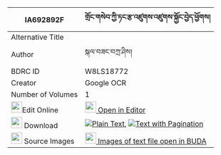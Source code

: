 |IA692892F|གྲོང་གསེབ་ཀྱི་ཏང་རྩ་འཛུགས་འཛུགས་སྐྱོང་བྱེད་ཕྱོགས། 
| --- | --- 
|Alternative Title |
|Author| སྐལ་བཟང་བཀྲ་ཤིས།
|BDRC ID | W8LS18772
|Creator | Google OCR
|Number of Volumes| 1
|<img width="25" src="https://img.icons8.com/color/25/000000/edit-property.png">Edit Online| [<img width="25" src="https://avatars.githubusercontent.com/u/45091458?s=200&v=4"> Open in Editor](http://editor.openpecha.org/IA692892F)
|<img width="25" src="https://img.icons8.com/fluent/48/000000/download-2.png"/>  Download | [![](https://img.icons8.com/color/20/000000/txt.png)Plain Text](https://github.com/Openpecha/IA692892F/releases/download/v1/drongseb_kyi_tang_tsa_dzuk_dzu_plain_IA692892F.zip), [![](https://img.icons8.com/color/20/000000/txt.png)Text with Pagination](https://github.com/Openpecha/IA692892F/releases/download/v1/drongseb_kyi_tang_tsa_dzuk_dzu_pages_IA692892F.zip)
|<img width="25" src="https://img.icons8.com/plasticine/100/000000/pictures-folder.png"/>  Source Images | [<img width="25" src="https://library.bdrc.io/icons/BUDA-small.svg"> Images of text file open in BUDA](https://library.bdrc.io/show/bdr:W8LS18772)